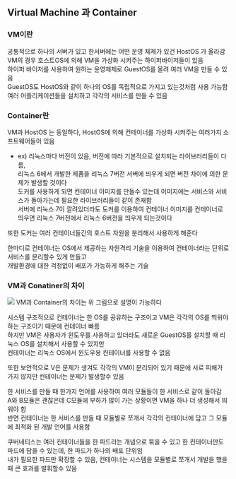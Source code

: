 ## Virtual Machine 과 Container

### VM이란
공통적으로 하나의 서버가 있고 한서버에는 어떤 운영 체제가 있건 HostOS 가 올라감  
VM의 경우 호스트OS에 의해 VM을 가상화 시켜주는 하이퍼바이저들이 있음  
하이퍼 바이저를 사용하여 원하는 운영체제로 GuestOS를 올려 여러 VM을 만들 수 있음  
GuestOS도 HostOS와 같이 하나의 OS를 독립적으로 가지고 있는것처럼 사용 가능함  
여러 어플리케이션들을 설치하고 각각의 서비스를 만들 수 있음


### Container란
VM과 HostOS 는 동일하다, HostOS에 의해 컨테이너를 가상화 시켜주는 여러가지 소프트웨어들이 있음  
 - ex) 리눅스마다 버전이 있음, 버전에 따라 기본적으로 설치되는 라이브러리들이 다름,  
    리눅스 6에서 개발한 제품을 리눅스 7버전 서버에 띄우게 되면 버전 차이에 의한 문제가 발생할 것이다  
    도커를 사용하게 되면 컨테이너 이미지를 만들수 있는데 이미지에는 서비스와 서비스가 돌아가는데 필요한 라이브러리들이 같이 존재함  
    서버에 리눅스 7이 깔려있더라도 도커를 이용하여 컨테이너 이미지를 컨테이너로 띄우면 리눅스 7버전에서 리눅스 6버전을 띄우게 되는것이다  

또한 도커는 여러 컨테이너들간의 호스트 자원을 분리해서 사용하게 해준다  

한마디로 컨테이너는 OS에서 제공하는 자원격리 기술을 이용하여 컨테이너라는 단위로 서비스를 분리할수 있게 만들고  
개발환경에 대한 걱정없이 배포가 가능하게 해주는 기술

### VM과 Conatiner의 차이
![](https://img1.daumcdn.net/thumb/R1280x0/?scode=mtistory2&fname=https%3A%2F%2Fblog.kakaocdn.net%2Fdn%2FegOo2z%2FbtrgjGzO0Kl%2FfvyCXk4QH1sIM77LN1Rp6k%2Fimg.jpg)
VM과 Container의 차이는 위 그림으로 설명이 가능하다  

시스템 구조적으로 컨테이너는 한 OS를 공유하는 구조이고 VM은 각각의 OS를 띄워야하는 구조이기 때문에 컨테이너 빠름  
하지만 VM은 사용자가 윈도우를 사용하고 있더라도 새로운 GuestOS를 설치할 때 리눅스 OS를 설치해서 사용할 수 있지만  
컨테이너는 리눅스 OS에서 윈도우용 컨테이너를 사용할 수 없음  
  
또한 보안적으로 V은 문제가 생겨도 각각의 VM이 분리되어 있기 때문에 서로 피해가 가지 않지만 컨테이너는 문제가 발생할수 있음  
  
한 서비스를 만들 때 한가지 언어를 사용하여 여러 모듈들이 한 서비스로 같이 돌아감  
A와 B모듈은 괜찮은데 C모듈에 부하가 많이 가는 상황이면 VM을 하나 더 생성해서 띄워야 함  
반면 컨테이너는 한 서비스를 만들 때 모듈별로 쪼개서 각각의 컨테이너에 담고 그 모듈에 최적화 된 개발 언어를 사용함  
  
쿠버네티스는 여러 컨테이너들을 한 파드라는 개념으로 묶을 수 있고 한 컨테이너만도 파드에 담을 수 있는데, 한 파드가 하나의 배포 단위임  
내가 필요한 파드만 확장할 수 있음, 컨테이너는 시스템을 모듈별로 쪼개서 개발을 했을 때 큰 효과를 발휘할수 있음